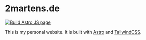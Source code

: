 # 2martens.de

[![Build Astro JS page](https://github.com/2martens/2martens.de/actions/workflows/build.yaml/badge.svg)](https://github.com/2martens/2martens.de/actions/workflows/build.yaml)

This is my personal website. It is built with [Astro](https://astro.build/) and [TailwindCSS](https://tailwindcss.com/).